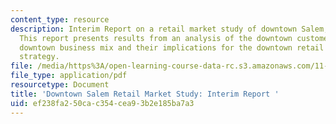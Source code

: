 ```yaml
---
content_type: resource
description: Interim Report on a retail market study of downtown Salem, Massachusetts.
  This report presents results from an analysis of the downtown customer base and
  downtown business mix and their implications for the downtown retail development
  strategy.
file: /media/https%3A/open-learning-course-data-rc.s3.amazonaws.com/11-439-revitalizing-urban-main-streets-st-claude-avenue-new-orleans-spring-2009/ef238fa250cac354cea93b2e185ba7a3_MIT11_439s09_study_Downtown_Salem_Retail_Study.pdf
file_type: application/pdf
resourcetype: Document
title: 'Downtown Salem Retail Market Study: Interim Report '
uid: ef238fa2-50ca-c354-cea9-3b2e185ba7a3
---
```

